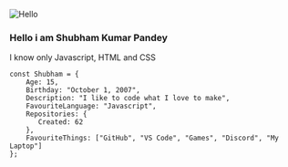 ![Hello](https://c.tenor.com/-HBmXyghT-oAAAAi/hello-hi.gif)

### Hello i am Shubham Kumar Pandey
I know only Javascript, HTML and CSS

```JS
const Shubham = {
    Age: 15,
    Birthday: "October 1, 2007",
    Description: "I like to code what I love to make",
    FavouriteLanguage: "Javascript",
    Repositories: {
       Created: 62
    },
    FavouriteThings: ["GitHub", "VS Code", "Games", "Discord", "My Laptop"]
};
```

